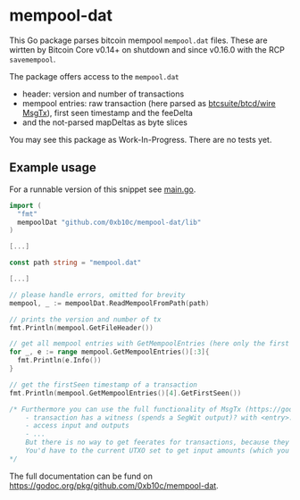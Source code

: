 # mempool-dat

This Go package parses bitcoin mempool `mempool.dat` files.
These are wirtten by Bitcoin Core v0.14+ on shutdown and since v0.16.0 with the RCP `savemempool`.

The package offers access to the `mempool.dat`
- header: version and number of transactions
- mempool entries: raw transaction (here parsed as [btcsuite/btcd/wire MsgTx](https://godoc.org/github.com/btcsuite/btcd/wire#MsgTx)), first seen timestamp and the feeDelta  
- and the not-parsed mapDeltas as byte slices 

You may see this package as Work-In-Progress. There are no tests yet. 

## Example usage

For a runnable version of this snippet see [main.go](./main.go).


```go
import (
  "fmt"
  mempoolDat "github.com/0xb10c/mempool-dat/lib"
)

[...]

const path string = "mempool.dat"

[...]

// please handle errors, omitted for brevity 
mempool, _ := mempoolDat.ReadMempoolFromPath(path)

// prints the version and number of tx
fmt.Println(mempool.GetFileHeader())

// get all mempool entries with GetMempoolEntries (here only the first three are used)
for _, e := range mempool.GetMempoolEntries()[:3]{
  fmt.Println(e.Info())
}

// get the firstSeen timestamp of a transaction
fmt.Println(mempool.GetMempoolEntries()[4].GetFirstSeen())

/* Furthermore you can use the full functionality of MsgTx (https://godoc.org/github.com/btcsuite/btcd/wire#MsgTx):
    - transaction has a witness (spends a SegWit output)? with <entry>.transaction.HasWitness() 
    - access input and outputs
    - ...
    But there is no way to get feerates for transactions, because they are (rightfully) not stored in the `mempool.dat`.
    You'd have to the current UTXO set to get input amounts (which you need to calculate the fees)
*/

```

The full documentation can be fund on https://godoc.org/pkg/github.com/0xb10c/mempool-dat.

